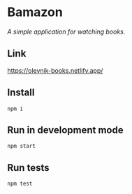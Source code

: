 # Bamazon
_A simple application for watching books._

## Link
https://oleynik-books.netlify.app/

## Install
`npm i`

## Run in development mode
`npm start`

## Run tests
`npm test`
